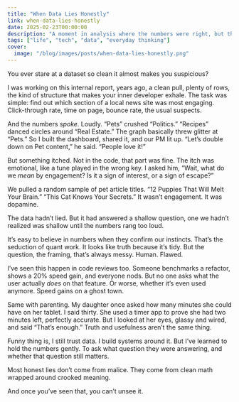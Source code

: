 ```yaml
---
title: "When Data Lies Honestly"
link: when-data-lies-honestly
date: 2025-02-23T00:00:00
description: "A moment in analysis where the numbers were right, but the question was wrong."
tags: ["life", "tech", "data", "everyday thinking"]
cover:
  image: "/blog/images/posts/when-data-lies-honestly.png"
---
```

You ever stare at a dataset so clean it almost makes you suspicious?

I was working on this internal report, years ago, a clean pull, plenty of rows, the kind of structure that makes your inner developer exhale. The task was simple: find out which section of a local news site was most engaging. Click-through rate, time on page, bounce rate, the usual suspects. 

And the numbers *spoke*. Loudly. “Pets” crushed “Politics.” “Recipes” danced circles around “Real Estate.” The graph basically threw glitter at “Pets.” So I built the dashboard, shared it, and our PM lit up. “Let’s double down on Pet content,” he said. “People love it!”

But something itched. Not in the code, that part was fine. The itch was emotional, like a tune played in the wrong key. I asked him, “Wait, what do we *mean* by engagement? Is it a sign of interest, or a sign of escape?”

We pulled a random sample of pet article titles. “12 Puppies That Will Melt Your Brain.” “This Cat Knows Your Secrets.” It wasn’t engagement. It was dopamine.

The data hadn’t lied. But it had answered a shallow question, one we hadn’t realized was shallow until the numbers rang too loud.

It’s easy to believe in numbers when they confirm our instincts. That’s the seduction of quant work. It looks like truth because it’s tidy. But the question, the framing, that’s always messy. Human. Flawed.

I’ve seen this happen in code reviews too. Someone benchmarks a refactor, shows a 20% speed gain, and everyone nods. But no one asks what the user actually *does* on that feature. Or worse, whether it’s even used anymore. Speed gains on a ghost town.

Same with parenting. My daughter once asked how many minutes she could have on her tablet. I said thirty. She used a timer app to prove she had two minutes left, perfectly accurate. But I looked at her eyes, glassy and wired, and said “That’s enough.” Truth and usefulness aren’t the same thing.

Funny thing is, I still trust data. I build systems around it. But I’ve learned to hold the numbers gently. To ask what question they were answering, and whether that question still matters.

Most honest lies don’t come from malice. They come from clean math wrapped around crooked meaning.

And once you’ve seen that, you can’t unsee it.